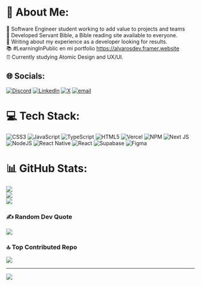 # 💫 About Me:
🧸 Software Engineer student working to add value to projects and teams<br>🏹 Developed Servant Bible, a Bible reading site available to everyone.<br>🥼 Writing about my experience as a developer looking for results.<br>📚  #LearningInPublic en mi portfolio https://alvarosdev.framer.website<br>⏰ Currently studying Atomic Design and UX/UI.


## 🌐 Socials:
[![Discord](https://img.shields.io/badge/Discord-%237289DA.svg?logo=discord&logoColor=white)](https://discord.gg/ta1yo69) [![LinkedIn](https://img.shields.io/badge/LinkedIn-%230077B5.svg?logo=linkedin&logoColor=white)](https://linkedin.com/in/alvarosdev) [![X](https://img.shields.io/badge/X-black.svg?logo=X&logoColor=white)](https://x.com/alvarosolaire) [![email](https://img.shields.io/badge/Email-D14836?logo=gmail&logoColor=white)](mailto:alvarosdev@gmail.com) 

# 💻 Tech Stack:
![CSS3](https://img.shields.io/badge/css3-%231572B6.svg?style=for-the-badge&logo=css3&logoColor=white) ![JavaScript](https://img.shields.io/badge/javascript-%23323330.svg?style=for-the-badge&logo=javascript&logoColor=%23F7DF1E) ![TypeScript](https://img.shields.io/badge/typescript-%23007ACC.svg?style=for-the-badge&logo=typescript&logoColor=white) ![HTML5](https://img.shields.io/badge/html5-%23E34F26.svg?style=for-the-badge&logo=html5&logoColor=white) ![Vercel](https://img.shields.io/badge/vercel-%23000000.svg?style=for-the-badge&logo=vercel&logoColor=white) ![NPM](https://img.shields.io/badge/NPM-%23CB3837.svg?style=for-the-badge&logo=npm&logoColor=white) ![Next JS](https://img.shields.io/badge/Next-black?style=for-the-badge&logo=next.js&logoColor=white) ![NodeJS](https://img.shields.io/badge/node.js-6DA55F?style=for-the-badge&logo=node.js&logoColor=white) ![React Native](https://img.shields.io/badge/react_native-%2320232a.svg?style=for-the-badge&logo=react&logoColor=%2361DAFB) ![React](https://img.shields.io/badge/react-%2320232a.svg?style=for-the-badge&logo=react&logoColor=%2361DAFB) ![Supabase](https://img.shields.io/badge/Supabase-3ECF8E?style=for-the-badge&logo=supabase&logoColor=white) ![Figma](https://img.shields.io/badge/figma-%23F24E1E.svg?style=for-the-badge&logo=figma&logoColor=white)
# 📊 GitHub Stats:
![](https://github-readme-stats.vercel.app/api?username=alvarosdev0&theme=dark&hide_border=false&include_all_commits=false&count_private=false)<br/>
![](https://nirzak-streak-stats.vercel.app/?user=alvarosdev0&theme=dark&hide_border=false)<br/>
![](https://github-readme-stats.vercel.app/api/top-langs/?username=alvarosdev0&theme=dark&hide_border=false&include_all_commits=false&count_private=false&layout=compact)

### ✍️ Random Dev Quote
![](https://quotes-github-readme.vercel.app/api?type=horizontal&theme=radical)

### 🔝 Top Contributed Repo
![](https://github-contributor-stats.vercel.app/api?username=alvarosdev0&limit=5&theme=dark&combine_all_yearly_contributions=true)

---
[![](https://visitcount.itsvg.in/api?id=alvarosdev0&icon=0&color=13)](https://visitcount.itsvg.in)

<!-- Proudly created with GPRM ( https://gprm.itsvg.in ) -->

